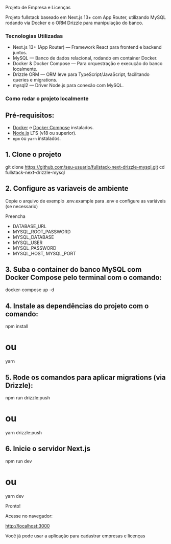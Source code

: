 Projeto de Empresa e Licenças

Projeto fullstack baseado em Next.js 13+ com App Router, utilizando MySQL rodando via Docker e o ORM Drizzle para manipulação do banco.

### Tecnologias Utilizadas

- Next.js 13+ (App Router) — Framework React para frontend e backend juntos.
- MySQL — Banco de dados relacional, rodando em container Docker.
- Docker & Docker Compose — Para orquestração e execução do banco localmente.
- Drizzle ORM — ORM leve para TypeScript/JavaScript, facilitando queries e migrations.
- mysql2 — Driver Node.js para conexão com MySQL.

### Como rodar o projeto localmente

## Pré-requisitos:

- [Docker](https://www.docker.com/) e [Docker Compose](https://docs.docker.com/compose/) instalados.
- [Node.js](https://nodejs.org/) LTS (v18 ou superior).
- `npm` ou `yarn` instalados.

## 1. Clone o projeto

git clone https://github.com/seu-usuario/fullstack-next-drizzle-mysql.git
cd fullstack-next-drizzle-mysql

## 2. Configure as variaveis de ambiente

Copie o arquivo de exemplo .env.example para .env e configure as variáveis (se necessario)

Preencha 
- DATABASE_URL
- MYSQL_ROOT_PASSWORD 
- MYSQL_DATABASE
- MYSQL_USER
- MYSQL_PASSWORD
- MYSQL_HOST, MYSQL_PORT

## 3. Suba o container do banco MySQL com Docker Compose pelo terminal com o comando:

docker-compose up -d

## 4. Instale as dependências do projeto com o comando:

npm install
# ou 
yarn

## 5. Rode os comandos para aplicar migrations (via Drizzle):

npm run drizzle:push
# ou
yarn drizzle:push


## 6. Inicie o servidor Next.js

npm run dev
# ou
yarn dev

Pronto!

Acesse no navegador:

[http://localhost:3000](http://localhost:3000) 

Você já pode usar a aplicação para cadastrar empresas e licenças 
